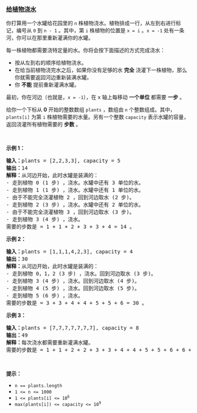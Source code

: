 ### [给植物浇水](https://leetcode-cn.com/problems/watering-plants)

<p>你打算用一个水罐给花园里的 <code>n</code> 株植物浇水。植物排成一行，从左到右进行标记，编号从 <code>0</code> 到 <code>n - 1</code> 。其中，第 <code>i</code> 株植物的位置是 <code>x = i</code> 。<code>x = -1</code>&nbsp;处有一条河，你可以在那里重新灌满你的水罐。</p>

<p>每一株植物都需要浇特定量的水。你将会按下面描述的方式完成浇水：</p>

<ul>
	<li>按从左到右的顺序给植物浇水。</li>
	<li>在给当前植物浇完水之后，如果你没有足够的水 <strong>完全</strong> 浇灌下一株植物，那么你就需要返回河边重新装满水罐。</li>
	<li>你 <strong>不能</strong> 提前重新灌满水罐。</li>
</ul>

<p>最初，你在河边（也就是，<code>x = -1</code>），在 x 轴上每移动 <strong>一个单位</strong>&nbsp;都需要 <strong>一步</strong> 。</p>

<p>给你一个下标从 <strong>0</strong> 开始的整数数组 <code>plants</code> ，数组由 <code>n</code> 个整数组成。其中，<code>plants[i]</code> 为第 <code>i</code> 株植物需要的水量。另有一个整数 <code>capacity</code> 表示水罐的容量，返回浇灌所有植物需要的 <strong>步数</strong> 。</p>

<p>&nbsp;</p>

<p><strong>示例 1：</strong></p>

<pre>
<strong>输入：</strong>plants = [2,2,3,3], capacity = 5
<strong>输出：</strong>14
<strong>解释：</strong>从河边开始，此时水罐是装满的：
- 走到植物 0 (1 步) ，浇水。水罐中还有 3 单位的水。
- 走到植物 1 (1 步) ，浇水。水罐中还有 1 单位的水。
- 由于不能完全浇灌植物 2 ，回到河边取水 (2 步)。
- 走到植物 2 (3 步) ，浇水。水罐中还有 2 单位的水。
- 由于不能完全浇灌植物 3 ，回到河边取水 (3 步)。
- 走到植物 3 (4 步) ，浇水。
需要的步数是 = 1 + 1 + 2 + 3 + 3 + 4 = 14 。
</pre>

<p><strong>示例 2：</strong></p>

<pre>
<strong>输入：</strong>plants = [1,1,1,4,2,3], capacity = 4
<strong>输出：</strong>30
<strong>解释：</strong>从河边开始，此时水罐是装满的：
- 走到植物 0，1，2 (3 步) ，浇水。回到河边取水 (3 步)。
- 走到植物 3 (4 步) ，浇水。回到河边取水 (4 步)。
- 走到植物 4 (5 步) ，浇水。回到河边取水 (5 步)。
- 走到植物 5 (6 步) ，浇水。
需要的步数是 = 3 + 3 + 4 + 4 + 5 + 5 + 6 = 30 。</pre>

<p><strong>示例 3：</strong></p>

<pre>
<strong>输入：</strong>plants = [7,7,7,7,7,7,7], capacity = 8
<strong>输出：</strong>49
<strong>解释：</strong>每次浇水都需要重新灌满水罐。
需要的步数是 = 1 + 1 + 2 + 2 + 3 + 3 + 4 + 4 + 5 + 5 + 6 + 6 + 7 = 49 。
</pre>

<p>&nbsp;</p>

<p><strong>提示：</strong></p>

<ul>
	<li><code>n == plants.length</code></li>
	<li><code>1 &lt;= n &lt;= 1000</code></li>
	<li><code>1 &lt;= plants[i] &lt;= 10<sup>6</sup></code></li>
	<li><code>max(plants[i]) &lt;= capacity &lt;= 10<sup>9</sup></code></li>
</ul>

